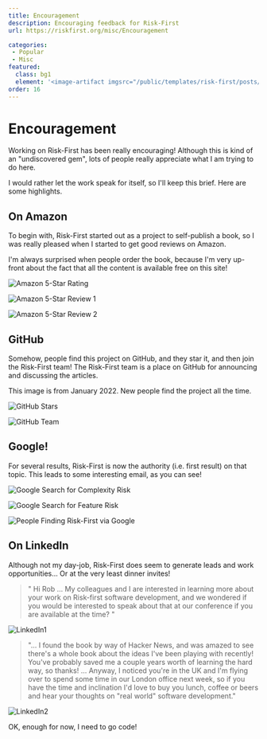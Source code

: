 ```yaml
---
title: Encouragement
description: Encouraging feedback for Risk-First
url: https://riskfirst.org/misc/Encouragement

categories:  
 - Popular
 - Misc
featured: 
  class: bg1
  element: '<image-artifact imgsrc="/public/templates/risk-first/posts/thumbs-up.svg">Encouragement</image-artifact>'
order: 16
---
```


# Encouragement 

Working on Risk-First has been really encouraging!  Although this is kind of an "undiscovered gem", lots of people really 
appreciate what I am trying to do here.  

I would rather let the work speak for itself, so I'll keep this brief.  Here are some highlights.

## On Amazon

To begin with, Risk-First started out as a project to self-publish a book, so I was really pleased when I started to get good reviews on Amazon.   

I'm always surprised when people order the book, because I'm very up-front about the fact that all the content is available free on this site!

![Amazon 5-Star Rating](../images/misc/endorsements/amazon1.png)

![Amazon 5-Star Review 1](../images/misc/endorsements/amazon2.png)

![Amazon 5-Star Review 2](../images/misc/endorsements/amazon3.png)

## GitHub

Somehow, people find this project on GitHub, and they star it, and then join the Risk-First team!  The Risk-First team is a place on GitHub for announcing and discussing the articles.  

This image is from January 2022.  New people find the project all the time. 

![GitHub Stars](../images/misc/endorsements/github1.png)

![GitHub Team](../images/misc/endorsements/github2.png)

## Google!

For several results, Risk-First is now the authority (i.e. first result) on that topic.  This leads to some interesting email, as you can see!

![Google Search for Complexity Risk](../images/misc/endorsements/google1.png)

![Google Search for Feature Risk](../images/misc/endorsements/google2.png)

![People Finding Risk-First via Google](../images/misc/endorsements/google3.png)

## On LinkedIn

Although not my day-job, Risk-First does seem to generate leads and work opportunities...  Or at the very least dinner invites!  

> " Hi Rob ... My colleagues and I are interested in learning more about your work on Risk-first software development, and we wondered if you would be interested to speak about that at our conference if you are available at the time? "

![LinkedIn1](../images/misc/endorsements/linkedIn1.png)

> "... I found the book by way of Hacker News, and was amazed to see there's a whole book about the ideas I've been playing with recently! You've probably saved me a couple years worth of learning the hard way, so thanks!  ... Anyway, I noticed you're in the UK and I'm flying over to spend some time in our London office next week, so if you have the time and inclination I'd love to buy you lunch, coffee or beers and hear your thoughts on "real world" software development."

![LinkedIn2](../images/misc/endorsements/linkedin2.png)

OK, enough for now, I need to go code! 
